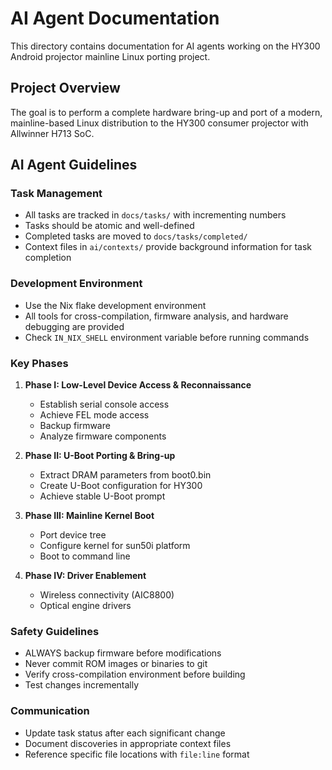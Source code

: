 # AI Agent Documentation

This directory contains documentation for AI agents working on the HY300 Android projector mainline Linux porting project.

## Project Overview

The goal is to perform a complete hardware bring-up and port of a modern, mainline-based Linux distribution to the HY300 consumer projector with Allwinner H713 SoC.

## AI Agent Guidelines

### Task Management

- All tasks are tracked in `docs/tasks/` with incrementing numbers
- Tasks should be atomic and well-defined
- Completed tasks are moved to `docs/tasks/completed/`
- Context files in `ai/contexts/` provide background information for task completion

### Development Environment

- Use the Nix flake development environment
- All tools for cross-compilation, firmware analysis, and hardware debugging are provided
- Check `IN_NIX_SHELL` environment variable before running commands

### Key Phases

1. **Phase I: Low-Level Device Access & Reconnaissance**
   - Establish serial console access
   - Achieve FEL mode access
   - Backup firmware
   - Analyze firmware components

2. **Phase II: U-Boot Porting & Bring-up**
   - Extract DRAM parameters from boot0.bin
   - Create U-Boot configuration for HY300
   - Achieve stable U-Boot prompt

3. **Phase III: Mainline Kernel Boot**
   - Port device tree
   - Configure kernel for sun50i platform
   - Boot to command line

4. **Phase IV: Driver Enablement**
   - Wireless connectivity (AIC8800)
   - Optical engine drivers

### Safety Guidelines

- ALWAYS backup firmware before modifications
- Never commit ROM images or binaries to git
- Verify cross-compilation environment before building
- Test changes incrementally

### Communication

- Update task status after each significant change
- Document discoveries in appropriate context files
- Reference specific file locations with `file:line` format